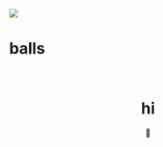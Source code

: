 <p allign="center">
<img src="https://cdn.discordapp.com/attachments/818180413201711125/831857429611806800/aboutme.png">

<h1 allign="center">balls</h1>
<br>
<h1 align="center">hi</h1>



<p align="center"><b>💫</b></p>

<p align="center"[![Discord Presence](https://lanyard.cnrad.dev/api/400492744105000964?borderRadius=5px&idleMessage=not%20doing%20anything&bg=a)](https://discord.com/users/285681931000086528)</p>





